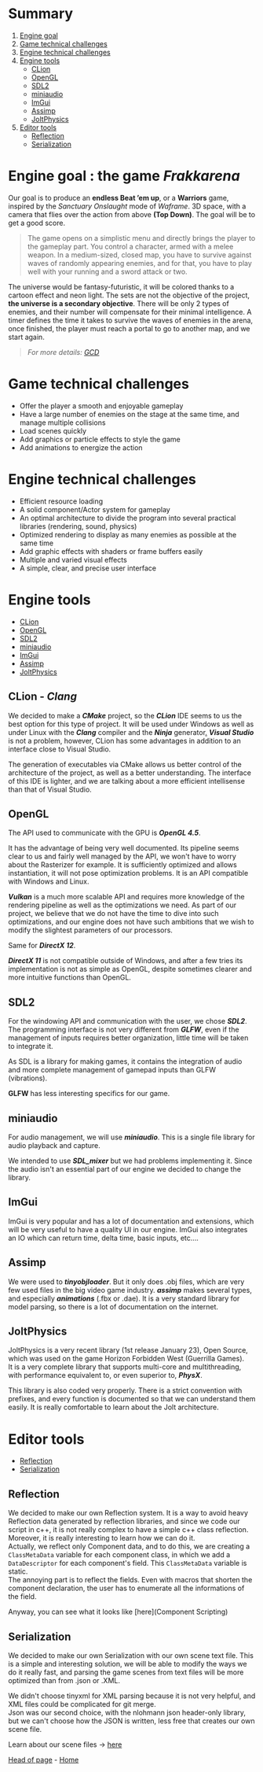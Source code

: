 # Summary
1. [Engine goal](#goal)
2. [Game technical challenges](#game-technical-challenges)
3. [Engine technical challenges](#engine-technical-challenges)
4. [Engine tools](#engine-tools)
    - [CLion](#clion)
    - [OpenGL](#opengl)
    - [SDL2](#sdl2)
    - [miniaudio](#miniaudio)
    - [ImGui](#imgui)
    - [Assimp](#assimp)
    - [JoltPhysics](#joltphysics)
5. [Editor tools](#editor-tools)
    - [Reflection](#reflection)
    - [Serialization](#serialization)
  

# Engine goal : the game _**Frakkarena**_ <a name="goal"></a>

Our goal is to produce an **endless Beat ’em up**, or a **Warriors** game, inspired by the _Sanctuary Onslaught_ mode of _Waframe_. 3D space, with a camera that flies over the action from above **(Top Down)**. The goal will be to get a good score.

> The game opens on a simplistic menu and directly brings the player to the gameplay part. You control a character, armed with a melee weapon. In a medium-sized, closed map, you have to survive against waves of randomly appearing enemies, and for that, you have to play well with your running and a sword attack or two.

The universe would be fantasy-futuristic, it will be colored thanks to a cartoon effect and neon light. The sets are not the objective of the project, **the universe is a secondary objective**.
There will be only 2 types of enemies, and their number will compensate for their minimal intelligence.
A timer defines the time it takes to survive the waves of enemies in the arena, once finished, the player must reach a portal to go to another map, and we start again.

> _For more details: [GCD](game-concept-document)_
  
# Game technical challenges
  
- Offer the player a smooth and enjoyable gameplay
- Have a large number of enemies on the stage at the same time, and manage multiple collisions
- Load scenes quickly
- Add graphics or particle effects to style the game
- Add animations to energize the action

# Engine technical challenges

- Efficient resource loading
- A solid component/Actor system for gameplay
- An optimal architecture to divide the program into several practical libraries (rendering, sound, physics)
- Optimized rendering to display as many enemies as possible at the same time
- Add graphic effects with shaders or frame buffers easily
- Multiple and varied visual effects
- A simple, clear, and precise user interface
  
# Engine tools
  
- [CLion](#clion)
- [OpenGL](#opengl)
- [SDL2](#sdl2)
- [miniaudio](#miniaudio)
- [ImGui](#imgui)
- [Assimp](#assimp)
- [JoltPhysics](#joltphysics)

## CLion - _Clang_ <a name="clion"></a>

We decided to make a _**CMake**_ project, so the _**CLion**_ IDE seems to us the best option for this type of project.
  It will be used under Windows as well as under Linux with the _**Clang**_ compiler and the _**Ninja**_ generator[.](VS-vs-CL) _**Visual Studio**_ is not a problem, however, CLion has some advantages in addition to an interface close to Visual Studio.

The generation of executables via CMake allows us better control of the architecture of the project, as well as a better understanding. The interface of this IDE is lighter, and we are talking about a more efficient intellisense than that of Visual Studio.
 
## OpenGL

The API used to communicate with the GPU is _**OpenGL 4.5**_.

It has the advantage of being very well documented. Its pipeline seems clear to us and fairly well managed by the API, we won't have to worry about the Rasterizer for example. It is sufficiently optimized and allows instantiation, it will not pose optimization problems. It is an API compatible with Windows and Linux.

_**Vulkan**_ is a much more scalable API and requires more knowledge of the rendering pipeline as well as the optimizations we need. As part of our project, we believe that we do not have the time to dive into such optimizations, and our engine does not have such ambitions that we wish to modify the slightest parameters of our processors.

Same for _**DirectX 12**_.

_**DirectX 11**_ is not compatible outside of Windows, and after a few tries its implementation is not as simple as OpenGL, despite sometimes clearer and more intuitive functions than OpenGL.

## SDL2

For the windowing API and communication with the user, we chose _**SDL2**_. The programming interface is not very different from _**GLFW**_, even if the management of inputs requires better organization, little time will be taken to integrate it.

As SDL is a library for making games, it contains the integration of audio and more complete management of gamepad inputs than GLFW (vibrations).

**GLFW** has less interesting specifics for our game.

## miniaudio

For audio management, we will use _**miniaudio**_. This is a single file library for audio playback and capture.

We intended to use _**SDL_mixer**_ but we had problems implementing it. Since the audio isn't an essential part of our engine we decided to change the library.

## ImGui

ImGui is very popular and has a lot of documentation and extensions, which will be very useful to have a quality UI in our engine.
ImGui also integrates an IO which can return time, delta time, basic inputs, etc….

## Assimp

We were used to _**tinyobjloader**_. But it only does .obj files, which are very few used files in the big video game industry.
_**assimp**_ makes several types, and especially _**animations**_ (.fbx or .dae). It is a very standard library for model parsing, so there is a lot of documentation on the internet.  

## JoltPhysics

JoltPhysics is a very recent library (1st release January 23), Open Source, which was used on the game Horizon Forbidden West (Guerrilla Games).  
It is a very complete library that supports multi-core and multithreading, with performance equivalent to, or even superior to, _**PhysX**_.  

This library is also coded very properly. There is a strict convention with prefixes, and every function is documented so that we can understand them easily. It is really comfortable to learn about the Jolt architecture.  

# Editor tools

- [Reflection](#reflection)  
- [Serialization](#serialization)

## Reflection

We decided to make our own Reflection system. It is a way to avoid heavy Reflection data generated by reflection libraries, and since we code our script in c++, it is not really complex to have a simple c++ class reflection. Moreover, it is really interesting to learn how we can do it.  
Actually, we reflect only Component data, and to do this, we are creating a `ClassMetaData` variable for each component class, in which we add a `DataDescriptor` for each component's field. This `ClassMetaData` variable is static.  
The annoying part is to reflect the fields. Even with macros that shorten the component declaration, the user has to enumerate all the informations of the field.  

Anyway, you can see what it looks like [here](Component Scripting)  


## Serialization

We decided to make our own Serialization with our own scene text file. This is a simple and interesting solution, we will be able to modify the ways we do it really fast, and parsing the game scenes from text files will be more optimized than from .json or .XML.  

We didn't choose tinyxml for XML parsing because it is not very helpful, and XML files could be complicated for git merge.  
Json was our second choice, with the nlohmann json header-only library, but we can't choose how the JSON is written, less free that creates our own scene file.  

Learn about our scene files -> [here](Scene_File.md)  

[Head of page](#summary) - [Home](Home.md)
